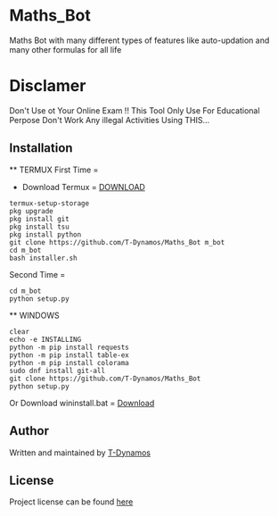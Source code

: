 # Maths_Bot
Maths Bot with many different types of features like auto-updation and many other formulas for all life
# Disclamer
Don't Use ot Your Online Exam !! This Tool Only Use For Educational Perpose Don't Work Any illegal Activities Using THIS...

## Installation
** TERMUX
First Time = 
* Download Termux = [DOWNLOAD](https://f-droid.org/repo/com.termux_112.apk)
```
termux-setup-storage
pkg upgrade
pkg install git
pkg install tsu
pkg install python
git clone https://github.com/T-Dynamos/Maths_Bot m_bot
cd m_bot
bash installer.sh
```
Second Time = 
```
cd m_bot 
python setup.py

```
** WINDOWS
```
clear
echo -e INSTALLING
python -m pip install requests
python -m pip install table-ex
python -m pip install colorama
sudo dnf install git-all
git clone https://github.com/T-Dynamos/Maths_Bot
python setup.py
```
Or Download wininstall.bat = [Download](https://raw.githubusercontent.com/T-Dynamos/Maths_Bot/main/wininstall.bat)
## Author
Written and maintained by [T-Dynamos](https://github.com/T-Dynamos)
## License
Project license can be found [here](https://github.com/T-Dynamos/Maths_Bot/blob/master/LICENSE)
